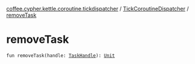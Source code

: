 [coffee.cypher.kettle.coroutine.tickdispatcher](../index.md) / [TickCoroutineDispatcher](index.md) / [removeTask](./remove-task.md)

# removeTask

`fun removeTask(handle: `[`TaskHandle`](../-task-handle/index.md)`): `[`Unit`](https://kotlinlang.org/api/latest/jvm/stdlib/kotlin/-unit/index.html)